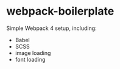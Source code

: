 # webpack-boilerplate

Simple Webpack 4 setup, including:
 - Babel
 - SCSS
 - image loading
 - font loading
 
  
